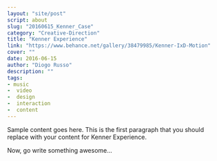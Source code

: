 ```yaml
---
layout: "site/post"
script: about
slug: "20160615_Kenner_Case"
category: "Creative-Direction"
title: "Kenner Experience"
link: "https://www.behance.net/gallery/38479985/Kenner-IxD-Motion"
cover: ""
date: 2016-06-15
author: "Diogo Russo"
description: ""
tags:
- music
-  video
-  design
-  interaction
-  content
---
```

 
Sample content goes here. This is the first paragraph that you should replace with your content for Kenner Experience.
 
Now, go write something awesome...
